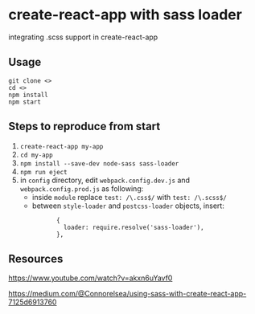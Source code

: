 # create-react-app with sass loader
integrating .scss support in create-react-app

## Usage
```
git clone <>
cd <>
npm install
npm start
```

## Steps to reproduce from start
1. `create-react-app my-app`
1. `cd my-app`
1. `npm install --save-dev node-sass sass-loader`
1. `npm run eject`
1. in `config` directory, edit `webpack.config.dev.js` and `webpack.config.prod.js` as following:
    * inside `module` replace `test: /\.css$/` with `test: /\.scss$/`
    * between `style-loader` and `postcss-loader` objects, insert:
    ```       
              {
                loader: require.resolve('sass-loader'),
              },
    ```     

## Resources
https://www.youtube.com/watch?v=akxn6uYavf0

https://medium.com/@Connorelsea/using-sass-with-create-react-app-7125d6913760